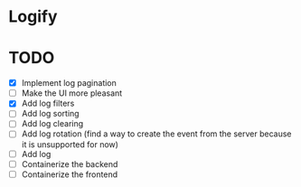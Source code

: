 # Logify


# TODO
 - [x] Implement log pagination
 - [ ] Make the UI more pleasant
 - [x] Add log filters
 - [ ] Add log sorting
 - [ ] Add log clearing
 - [ ] Add log rotation (find a way to create the event from the server because it is unsupported for now)
 - [ ] Add log
 - [ ] Containerize the backend
 - [ ] Containerize the frontend

